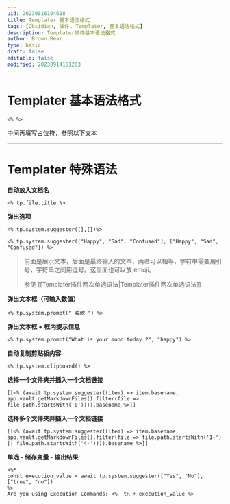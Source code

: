 ```yaml
---
uid: 20230816104618
title: Templater 基本语法格式
tags: [Obsidian, 插件, Templater, 基本语法格式]
description: Templater插件基本语法格式
author: Brown Bear
type: basic
draft: false
editable: false
modified: 20230914161203
---
```


# Templater 基本语法格式

```格式
<% %>
```

中间再填写占位符，参照以下文本

---

# Templater 特殊语法

**自动放入文档名**

```格式
<% tp.file.title %>
```

**弹出选项**

```格式
<% tp.system.suggester([],[])%>
```

```格式
<% tp.system.suggester(["Happy", "Sad", "Confused"], ["Happy", "Sad", "Confused"]) %>
```

>  前面是展示文本，后面是最终输入的文本，两者可以相等，字符串需要用引号，字符串之间用逗号。这里面也可以放 emoji。
>
>  参见 [[Templater插件两次单选语法|Templater插件两次单选语法]]

**弹出文本框（可输入数值）**

```格式
<% tp.system.prompt(" 收款 ") %>
```

**弹出文本框 + 框内提示信息**

```格式
<% tp.system.prompt("What is your mood today ?", "happy") %>
```

**自动复制剪贴板内容**

```格式
<% tp.system.clipboard() %>
```

**选择一个文件夹并插入一个文档链接**

```格式
[[<% (await tp.system.suggester((item) => item.basename, app.vault.getMarkdownFiles().filter(file => file.path.startsWith('0')))).basename %>]]
```

**选择多个文件夹并插入一个文档链接**

```格式
[[<% (await tp.system.suggester((item) => item.basename, app.vault.getMarkdownFiles().filter(file => file.path.startsWith('1-') || file.path.startsWith('4-')))).basename %>]]
```

**单选 - 储存变量 - 输出结果**

```格式
<%*
const execution_value = await tp.system.suggester(["Yes", "No"], ["true", "no"])
%>
Are you using Execution Commands: <%  tR + execution_value %>
```
